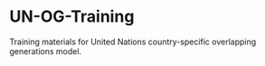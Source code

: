 # UN-OG-Training
Training materials for United Nations country-specific overlapping generations model.
